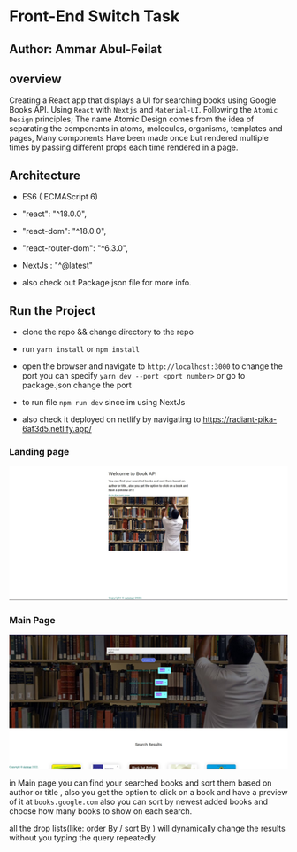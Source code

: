 # Front-End Switch Task

## Author: Ammar Abul-Feilat

## overview

Creating a React app that displays a UI for searching books using Google Books API. Using `React` with `Nextjs` and `Material-UI`. Following the `Atomic Design` principles; The name Atomic Design comes from the idea of separating the components in atoms, molecules, organisms, templates and pages, Many components Have been made once but rendered multiple times by passing different props each time rendered in a page.

## Architecture

- ES6 ( ECMAScript 6)
- "react": "^18.0.0",
- "react-dom": "^18.0.0",
- "react-router-dom": "^6.3.0",
- NextJs : "^@latest"

- also check out Package.json file for more info.

## Run the Project

- clone the repo && change directory to the repo

- run `yarn install` or `npm install`

- open the browser and navigate to `http://localhost:3000` to change the port you can specify `yarn dev --port <port number>` or go to package.json change the port

- to run file `npm run dev` since im using NextJs

- also check it deployed on netlify by navigating to <https://radiant-pika-6af3d5.netlify.app/>

### Landing page

![landing](./public/LandingPage.jpg)

### Main Page

![Main](./public/searchPage.JPG)

in Main page you can find your searched books and sort them based on author or title , also you get the option to click on a book and have a preview of it at `books.google.com` also you can sort by newest added books and choose how many books to show on each search.

all the drop lists(like: order By / sort By ) will dynamically change the results without you typing the query repeatedly.
